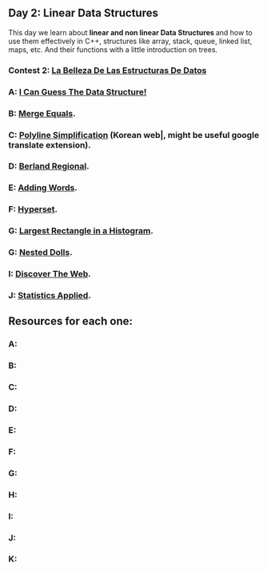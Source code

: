 ## Day 2: Linear Data Structures
This day we learn about <strong> linear and non linear Data Structures </strong> and how to use them effectively in C++, structures like array, stack, queue, linked list, maps, etc. And their functions with a little introduction on trees. 

### Contest 2: [La Belleza De Las Estructuras De Datos](https://vjudge.net/contest/569792)

### **A:** [I Can Guess The Data Structure!](https://open.kattis.com/problems/guessthedatastructure) 

### **B:** [Merge Equals](https://codeforces.com/problemset/problem/962/D).

### **C:** [Polyline Simplification](https://www.acmicpc.net/problem/15275) (Korean web|, might be useful google translate extension).

### **D:** [Berland Regional](https://codeforces.com/problemset/problem/1519/C).

### **E:** [Adding Words](https://open.kattis.com/problems/addingwords).

### **F:** [Hyperset](https://codeforces.com/problemset/problem/1287/B).

### **G:** [Largest Rectangle in a Histogram](https://www.spoj.com/problems/HISTOGRA/cstart=40).

### **G:** [Nested Dolls](https://www.spoj.com/problems/MDOLLS/en/).

### **I:** [Discover The Web](https://lightoj.com/problem/discover-the-web).

### **J:** [Statistics Applied](https://www.spoj.com/problems/EC_ESTA/).


## Resources for each one:

### A:

### B:

### C:

### D:

### E:

### F:

### G:

### H:

### I:

### J:

### K: